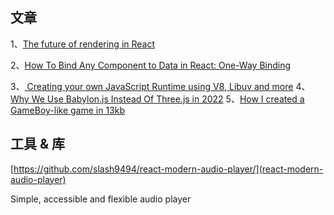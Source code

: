 ## 文章
1、[The future of rendering in React](https://prateeksurana.me/blog/future-of-rendering-in-react/)

2、[How To Bind Any Component to Data in React: One-Way Binding](https://www.telerik.com/blogs/how-to-bind-any-component-data-react-one-way-binding)

3、[ Creating your own JavaScript Runtime using V8, Libuv and more](https://www.youtube.com/watch?v=ynNDmp7hBdo)
4、[Why We Use Babylon.js Instead Of Three.js in 2022](https://www.spotvirtual.com/blog/why-we-use-babylonjs-instead-of-threejs-in-2022)
5、[How I created a GameBoy-like game in 13kb](https://medium.com/hypersphere-codes/how-i-created-a-gameboy-like-game-in-13kb-5905bf6166b2)


## 工具 & 库
[https://github.com/slash9494/react-modern-audio-player/](react-modern-audio-player)

Simple, accessible and flexible audio player